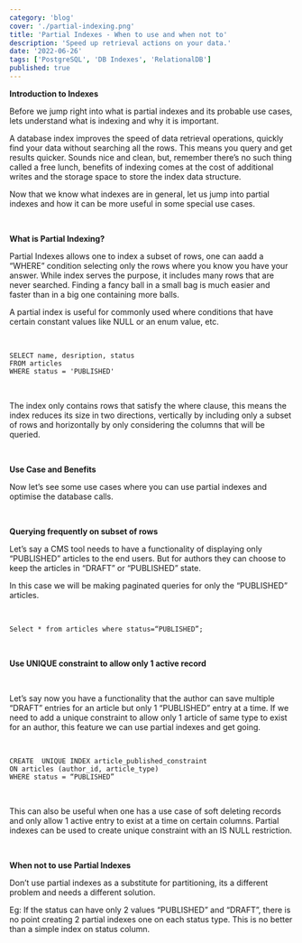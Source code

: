 ```yaml
---
category: 'blog'
cover: './partial-indexing.png'
title: 'Partial Indexes - When to use and when not to'
description: 'Speed up retrieval actions on your data.'
date: '2022-06-26'
tags: ['PostgreSQL', 'DB Indexes', 'RelationalDB']
published: true
---
```

**Introduction to Indexes**

Before we jump right into what is partial indexes and its probable use cases, lets understand what is indexing and why it is important.

A database index improves the speed of data retrieval operations, quickly find your data without searching all the rows. This means you query and get results quicker. Sounds nice and clean, but, remember there’s no such thing called a free lunch, benefits of indexing comes at the cost of additional writes and the storage space to store the index data structure.

Now that we know what indexes are in general, let us jump into partial indexes and how it can be more useful in some special use cases.

<br>

**What is Partial Indexing?**

Partial Indexes allows one to index a subset of rows, one can aadd a “WHERE” condition selecting only the rows where you know you have your answer. While index serves the purpose, it includes many rows that are never searched. Finding a fancy ball in a small bag is much easier and faster than in a big one containing more balls.

A partial index is useful for commonly used where conditions that have certain constant values like NULL or an enum value, etc.

<br>

```
SELECT name, desription, status
FROM articles
WHERE status = 'PUBLISHED'

```
<br>

The index only contains rows that satisfy the where clause, this means the index reduces its size in two directions, vertically by including only a subset of rows and horizontally  by only considering the columns that will be queried.

<br>

**Use Case and Benefits**

Now let’s see some use cases where you can use partial indexes and optimise the database calls.

<br>

<b>Querying frequently on subset of rows</b>

Let’s say a CMS tool needs to have a functionality of displaying only “PUBLISHED” articles to the end users. But for authors they can choose to keep the articles in “DRAFT” or “PUBLISHED” state.

In this case we will be making paginated queries for only the “PUBLISHED” articles.

<br>

```
Select * from articles where status=“PUBLISHED”;
```

<br>

<b>Use UNIQUE constraint to allow only 1 active record</b>

<br>

Let’s say now you have a functionality that the author can save multiple “DRAFT” entries for an article but only 1 “PUBLISHED” entry at a time. If we need to add a unique constraint to allow only 1 article of same type to exist for an author, this feature we can use partial indexes and get going.

<br>

```
CREATE  UNIQUE INDEX article_published_constraint 
ON articles (author_id, article_type)
WHERE status = “PUBLISHED”
```

<br>

This can also be useful when one has a use case of soft deleting records and only allow 1 active entry to exist at a time on certain columns. Partial indexes can be used to create unique constraint with an IS NULL restriction.

<br>

**When not to use Partial Indexes**

Don’t use partial indexes as a substitute for partitioning, its a different problem and needs a different solution.

Eg: If the status can have only 2 values “PUBLISHED” and “DRAFT”, there is no point creating 2 partial indexes one on each status type. This is no better than a simple index on status column.


